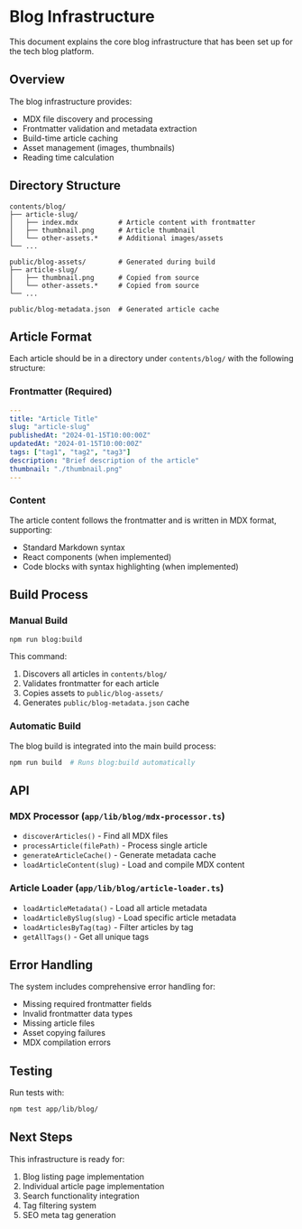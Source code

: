 # Blog Infrastructure

This document explains the core blog infrastructure that has been set up for the tech blog platform.

## Overview

The blog infrastructure provides:
- MDX file discovery and processing
- Frontmatter validation and metadata extraction
- Build-time article caching
- Asset management (images, thumbnails)
- Reading time calculation

## Directory Structure

```
contents/blog/
├── article-slug/
│   ├── index.mdx          # Article content with frontmatter
│   ├── thumbnail.png      # Article thumbnail
│   └── other-assets.*     # Additional images/assets
└── ...

public/blog-assets/        # Generated during build
├── article-slug/
│   ├── thumbnail.png      # Copied from source
│   └── other-assets.*     # Copied from source
└── ...

public/blog-metadata.json  # Generated article cache
```

## Article Format

Each article should be in a directory under `contents/blog/` with the following structure:

### Frontmatter (Required)

```yaml
---
title: "Article Title"
slug: "article-slug"
publishedAt: "2024-01-15T10:00:00Z"
updatedAt: "2024-01-15T10:00:00Z"
tags: ["tag1", "tag2", "tag3"]
description: "Brief description of the article"
thumbnail: "./thumbnail.png"
---
```

### Content

The article content follows the frontmatter and is written in MDX format, supporting:
- Standard Markdown syntax
- React components (when implemented)
- Code blocks with syntax highlighting (when implemented)

## Build Process

### Manual Build

```bash
npm run blog:build
```

This command:
1. Discovers all articles in `contents/blog/`
2. Validates frontmatter for each article
3. Copies assets to `public/blog-assets/`
4. Generates `public/blog-metadata.json` cache

### Automatic Build

The blog build is integrated into the main build process:

```bash
npm run build  # Runs blog:build automatically
```

## API

### MDX Processor (`app/lib/blog/mdx-processor.ts`)

- `discoverArticles()` - Find all MDX files
- `processArticle(filePath)` - Process single article
- `generateArticleCache()` - Generate metadata cache
- `loadArticleContent(slug)` - Load and compile MDX content

### Article Loader (`app/lib/blog/article-loader.ts`)

- `loadArticleMetadata()` - Load all article metadata
- `loadArticleBySlug(slug)` - Load specific article metadata
- `loadArticlesByTag(tag)` - Filter articles by tag
- `getAllTags()` - Get all unique tags

## Error Handling

The system includes comprehensive error handling for:
- Missing required frontmatter fields
- Invalid frontmatter data types
- Missing article files
- Asset copying failures
- MDX compilation errors

## Testing

Run tests with:

```bash
npm test app/lib/blog/
```

## Next Steps

This infrastructure is ready for:
1. Blog listing page implementation
2. Individual article page implementation
3. Search functionality integration
4. Tag filtering system
5. SEO meta tag generation